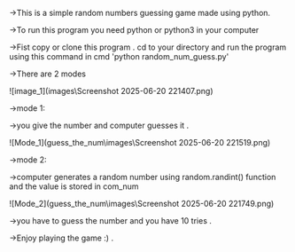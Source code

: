 ->This is a simple random numbers guessing game made using python.

->To run this program you need python or python3 in your computer

->Fist copy or clone this program . cd to your directory and run the program using this command in cmd 'python random_num_guess.py'

->There are 2 modes

![image_1](images\Screenshot 2025-06-20 221407.png)

->mode 1:

->you give the number and computer guesses it .

![Mode_1](guess_the_num\images\Screenshot 2025-06-20 221519.png)

->mode 2:

->computer generates a random number using random.randint() function and the value is stored in com_num

![Mode_2](guess_the_num\images\Screenshot 2025-06-20 221749.png)

->you have to guess the number and you have 10 tries .

->Enjoy playing the game :) .
